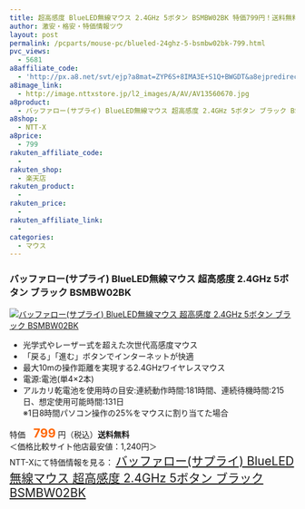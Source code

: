 ```yaml
---
title: 超高感度 BlueLED無線マウス 2.4GHz 5ボタン BSMBW02BK 特価799円！送料無料！
author: 激安・格安・特価情報ツウ
layout: post
permalink: /pcparts/mouse-pc/blueled-24ghz-5-bsmbw02bk-799.html
pvc_views:
  - 5681
a8affiliate_code:
  - 'http://px.a8.net/svt/ejp?a8mat=ZYP6S+8IMA3E+S1Q+BWGDT&a8ejpredirect=http://nttxstore.jp/_II_AV13560670'
a8image_link:
  - http://image.nttxstore.jp/l2_images/A/AV/AV13560670.jpg
a8product:
  - バッファロー(サプライ) BlueLED無線マウス 超高感度 2.4GHz 5ボタン ブラック BSMBW02BK
a8shop:
  - NTT-X
a8price:
  - 799
rakuten_affiliate_code:
  - 
rakuten_shop:
  - 楽天店
rakuten_product:
  - 
rakuten_price:
  - 
rakuten_affiliate_link:
  - 
categories:
  - マウス
---
```

### バッファロー(サプライ) BlueLED無線マウス 超高感度 2.4GHz 5ボタン ブラック BSMBW02BK

<div class="img-bg2 img_L">
  <a title="バッファロー(サプライ) BlueLED無線マウス 超高感度 2.4GHz 5ボタン ブラック BSMBW02BK" href="http://px.a8.net/svt/ejp?a8mat=ZYP6S+8IMA3E+S1Q+BWGDT&a8ejpredirect=http://nttxstore.jp/_II_AV13560670" target="_blank"><img src="http://i1.wp.com/image.nttxstore.jp/l2_images/A/AV/AV13560670.jpg?resize=120%2C120" border="0" alt="バッファロー(サプライ) BlueLED無線マウス 超高感度 2.4GHz 5ボタン ブラック BSMBW02BK" style="border: 0pt none;" data-recalc-dims="1" /></a>
</div>

<!--more-->

  * 光学式やレーザー式を超えた次世代高感度マウス
  * 「戻る」「進む」ボタンでインターネットが快適
  * 最大10mの操作距離を実現する2.4GHzワイヤレスマウス
  * 電源:電池(単4×2本)
  * アルカリ乾電池を使用時の目安:連続動作時間:181時間、連続待機時間:215日、想定使用可能時間:131日  
    ※1日8時間パソコン操作の25%をマウスに割り当てた場合

特価　<span style="color: #ff6600; font-size: 150%;"><strong>799</strong></span> 円（税込）**送料無料**  
＜価格比較サイト他店最安値：1,240円＞  
NTT-Xにて特価情報を見る： <span style="font-size: 150%;"><a href="http://px.a8.net/svt/ejp?a8mat=ZYP6S+8IMA3E+S1Q+BWGDT&a8ejpredirect=http://nttxstore.jp/_II_AV13560670" target="_blank">バッファロー(サプライ) BlueLED無線マウス 超高感度 2.4GHz 5ボタン ブラック BSMBW02BK</a></p>